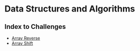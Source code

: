 # Data Structures and Algorithms

## Index to Challenges

+ [Array Reverse](./ArrayReverse/README.md)
+ [Array Shift](./ArrayShift/README.md)


